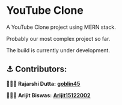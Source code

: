 # YouTube Clone

A YouTube Clone project using MERN stack.

Probably our most complex project so far.

The build is currently under development.

## ⚓ Contributors:

👨🏻‍💻 **Rajarshi Dutta:** <u>[**goblin45**](https://github.com/goblin45)</u>

👨🏻‍💻 **Arijit Biswas:** <u>[**Arijit15122002**](https://github.com/Arijit15122002)</u>
